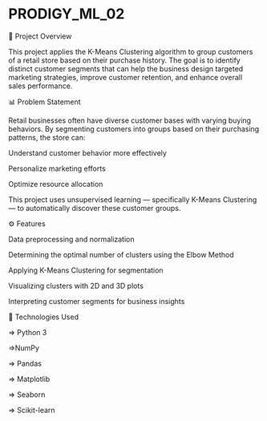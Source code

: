 # PRODIGY_ML_02
📘 Project Overview

This project applies the K-Means Clustering algorithm to group customers of a retail store based on their purchase history.
The goal is to identify distinct customer segments that can help the business design targeted marketing strategies, improve customer retention, and enhance overall sales performance.

📊 Problem Statement

Retail businesses often have diverse customer bases with varying buying behaviors.
By segmenting customers into groups based on their purchasing patterns, the store can:

Understand customer behavior more effectively

Personalize marketing efforts

Optimize resource allocation

This project uses unsupervised learning — specifically K-Means Clustering — to automatically discover these customer groups.

⚙️ Features

Data preprocessing and normalization

Determining the optimal number of clusters using the Elbow Method

Applying K-Means Clustering for segmentation

Visualizing clusters with 2D and 3D plots

Interpreting customer segments for business insights

🧠 Technologies Used

=> Python 3

=>NumPy

=> Pandas

=> Matplotlib

=> Seaborn

=> Scikit-learn
